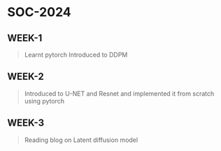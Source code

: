 # SOC-2024
## WEEK-1
> Learnt pytorch
> Introduced to DDPM
## WEEK-2
> Introduced to U-NET and Resnet and implemented it from scratch using pytorch
## WEEK-3
> Reading blog on Latent diffusion model 
